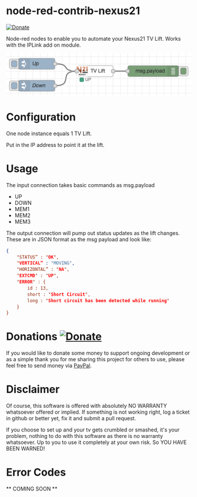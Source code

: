 # node-red-contrib-nexus21
[![Donate](https://img.shields.io/badge/donate-PayPal-green.svg)](https://www.paypal.com/cgi-bin/webscr?cmd=_s-xclick&hosted_button_id=JUYN6NBFELTC2&source=url)

Node-red nodes to enable you to automate your Nexus21 TV Lift. Works with the IPLink add on module.

![Basic Example](https://raw.githubusercontent.com/Anamico/node-red-contrib-nexus21/main/images/basic.png "Basic Example")

# Configuration

One node instance equals 1 TV Lift.

Put in the IP address to point it at the lift.

# Usage

The input connection takes basic commands as msg.payload

* UP
* DOWN
* MEM1
* MEM2
* MEM3

The output connection will pump out status updates as the lift changes.
These are in JSON format as the msg payload and look like:

```json
{
    "STATUS” : "OK",
    "VERTICAL” : "MOVING",
    "HORIZONTAL” : "NA",
    "EXTCMD" : "UP",
    "ERROR" : {
        id : 13,
        short : "Short Circuit",
        long : "Short circuit has been detected while running"
    }
}
```


# Donations [![Donate](https://img.shields.io/badge/donate-PayPal-green.svg)](https://www.paypal.com/cgi-bin/webscr?cmd=_s-xclick&hosted_button_id=JUYN6NBFELTC2&source=url)

If you would like to donate some money to support ongoing development or as a simple thank you for me sharing this project for others to use, please feel free to send money via
[PayPal](https://www.paypal.com/cgi-bin/webscr?cmd=_s-xclick&hosted_button_id=JUYN6NBFELTC2&source=url).


# Disclaimer

Of course, this software is offered with  absolutely NO WARRANTY whatsoever offered or implied. If something is not working right,
log a ticket in github or better yet, fix it and submit a pull request.

If you choose to set up and your tv gets crumbled or smashed, it's your problem, nothing to do with this software as there is no warranty
 whatsoever. Up to you to use it completely at your own risk. So YOU HAVE BEEN WARNED!

# Error Codes

** COMING SOON **